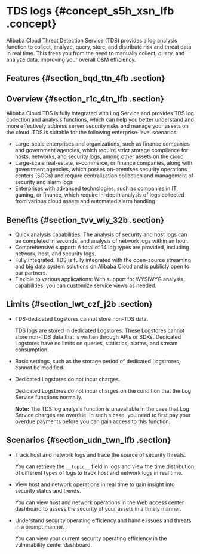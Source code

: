 # TDS logs {#concept_s5h_xsn_lfb .concept}

Alibaba Cloud Threat Detection Service \(TDS\) provides a log analysis function to collect, analyze, query, store, and distribute risk and threat data in real time. This frees you from the need to manually collect, query, and analyze data, improving your overall O&M efficiency.

## Features {#section_bqd_ttn_4fb .section}

## Overview {#section_r1c_4tn_lfb .section}

Alibaba Cloud TDS is fully integrated with Log Service and provides TDS log collection and analysis functions, which can help you better understand and more effectively address server security risks and manage your assets on the cloud. TDS is suitable for the following enterprise-level scenarios:

-   Large-scale enterprises and organizations, such as finance companies and government agencies, which require strict storage compliance for hosts, networks, and security logs, among other assets on the cloud
-   Large-scale real-estate, e-commerce, or finance companies, along with government agencies, which posses on-premises security operations centers \(SOCs\) and require centralization collection and management of security and alarm logs
-   Enterprises with advanced technologies, such as companies in IT, gaming, or finance, which require in-depth analysis of logs collected from various cloud assets and automated alarm handling

## Benefits {#section_tvv_wly_32b .section}

-   Quick analysis capabilities: The analysis of security and host logs can be completed in seconds, and analysis of network logs within an hour.
-   Comprehensive support: A total of 14 log types are provided, including network, host, and security logs.
-   Fully integrated: TDS is fully integrated with the open-source streaming and big data system solutions on Alibaba Cloud and is publicly open to our partners.
-   Flexible to various applications: With support for WYSIWYG analysis capabilities, you can customize service views as needed.

## Limits {#section_lwt_czf_j2b .section}

-   TDS-dedicated Logstores cannot store non-TDS data.

    TDS logs are stored in dedicated Logstores. These Logstores cannot store non-TDS data that is written through APIs or SDKs. Dedicated Logstores have no limits on queries, statistics, alarms, and stream consumption.

-   Basic settings, such as the storage period of dedicated Logstrores, cannot be modified.

-   Dedicated Logstores do not incur charges.

    Dedicated Logstores do not incur charges on the condition that the Log Service functions normally.

    **Note:** The TDS log analysis function is unavailable in the case that Log Service charges are overdue. In such s case, you need to first pay your overdue payments before you can gain access to this function.


## Scenarios {#section_udn_twn_lfb .section}

-   Track host and network logs and trace the source of security threats.

    You can retrieve the `__topic__` field in logs and view the time distribution of different types of logs to track host and network logs in real time.

-   View host and network operations in real time to gain insight into security status and trends.

    You can view host and network operations in the Web access center dashboard to assess the security of your assets in a timely manner.

-   Understand security operating efficiency and handle issues and threats in a prompt manner.

    You can view your current security operating efficiency in the vulnerability center dashboard.


